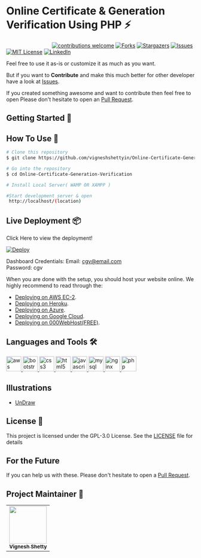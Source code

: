 # Online Certificate & Generation Verification Using PHP ⚡️ 
&nbsp;&nbsp;&nbsp;&nbsp;&nbsp;&nbsp;&nbsp;&nbsp;&nbsp;&nbsp;&nbsp;&nbsp;&nbsp;&nbsp;&nbsp;&nbsp;&nbsp;&nbsp;&nbsp;&nbsp;&nbsp;&nbsp;&nbsp;&nbsp;&nbsp;&nbsp;&nbsp;&nbsp;&nbsp;&nbsp;
[![contributions welcome](https://img.shields.io/badge/contributions-welcome-brightgreen.svg?style=flat)](https://github.com/vigneshshettyin/Online-Certificate-Generation-Verification/issues)
[![Forks](https://img.shields.io/github/forks/vigneshshettyin/Online-Certificate-Generation-Verification.svg?logo=github)](https://github.com/vigneshshettyin/Online-Certificate-Generation-Verification/network/members)
[![Stargazers](https://img.shields.io/github/stars/vigneshshettyin/Online-Certificate-Generation-Verification.svg?logo=github)](https://github.com/vigneshshettyin/Online-Certificate-Generation-Verification/stargazers)
[![Issues](https://img.shields.io/github/issues/vigneshshettyin/Online-Certificate-Generation-Verification.svg?logo=github)](https://github.com/vigneshshettyin/Online-Certificate-Generation-Verification/issues)
[![MIT License](https://img.shields.io/github/license/vigneshshettyin/Online-Certificate-Generation-Verification.svg?style=flat-square)](https://github.com/vigneshshettyin/Online-Certificate-Generation-Verification/blob/master/LICENSE)
[![LinkedIn](https://img.shields.io/badge/-LinkedIn-black.svg?style=flat-square&logo=linkedin&colorB=555)](https://www.linkedin.com/in/vigneshshettyin/)

Feel free to use it as-is or customize it as much as you want.

But if you want to **Contribute** and make this much better for other developer have a look at [Issues](https://github.com/vigneshshettyin/Online-Certificate-Generation-Verification/issues).


If you created something awesome and want to contribute then feel free to open Please don't hesitate to open an [Pull Request](https://github.com/vigneshshettyin/Online-Certificate-Generation-Verification/pulls).


## Getting Started 🚀

## How To Use 🔧

```bash
# Clone this repository
$ git clone https://github.com/vigneshshettyin/Online-Certificate-Generation-Verification.git

# Go into the repository
$ cd Online-Certificate-Generation-Verification

# Install Local Server( WAMP OR XAMPP )

#Start development server & open 
 http://localhost/(location)
```
## Live Deployment 📦 

 Click Here to view the deployment!
 
 [![Deploy](https://img.icons8.com/color/48/000000/launched-rocket--v2.png)](http://cgv.42web.io/)
 
 Dashboard Credentials: Email: cgv@email.com<br>Password: cgv
 
When you are done with the setup, you should host your website online.
We highly recommend to read through the:<br>
- [Deploying on AWS EC-2](https://medium.com/@maskaravivek/web-hosting-using-php-and-mysql-on-aws-95bd5df0bd75).<br>
- [Deploying on Heroku](https://scotch.io/@phalconVee/deploying-a-php-and-mysql-web-app-with-heroku).<br>
- [Deploying on Azure](https://www.apachefriends.org/docs/hosting-xampp-on-azure.html).<br>
- [Deploying on Google Cloud](https://medium.com/@kerion7/creating-a-simple-php-application-on-google-app-engine-c75ce5150c30).<br>
- [Deploying on 000WebHost(FREE)](https://in.000webhost.com/features).<br>


## Languages and Tools 🛠️

<p align="left"> <a href="https://aws.amazon.com" target="_blank"> <img src="https://devicons.github.io/devicon/devicon.git/icons/amazonwebservices/amazonwebservices-original-wordmark.svg" alt="aws" width="40" height="40"/> </a> <a href="https://getbootstrap.com" target="_blank"> <img src="https://devicons.github.io/devicon/devicon.git/icons/bootstrap/bootstrap-plain.svg" alt="bootstrap" width="40" height="40"/> </a> <a href="https://www.w3schools.com/css/" target="_blank"> <img src="https://devicons.github.io/devicon/devicon.git/icons/css3/css3-original-wordmark.svg" alt="css3" width="40" height="40"/> </a> <a href="https://www.w3.org/html/" target="_blank"> <img src="https://devicons.github.io/devicon/devicon.git/icons/html5/html5-original-wordmark.svg" alt="html5" width="40" height="40"/> </a> <a href="https://developer.mozilla.org/en-US/docs/Web/JavaScript" target="_blank"> <img src="https://devicons.github.io/devicon/devicon.git/icons/javascript/javascript-original.svg" alt="javascript" width="40" height="40"/> </a> <a href="https://www.mysql.com/" target="_blank"> <img src="https://devicons.github.io/devicon/devicon.git/icons/mysql/mysql-original-wordmark.svg" alt="mysql" width="40" height="40"/> </a> <a href="https://www.nginx.com" target="_blank"> <img src="https://devicons.github.io/devicon/devicon.git/icons/nginx/nginx-original.svg" alt="nginx" width="40" height="40"/> </a> <a href="https://www.php.net" target="_blank"> <img src="https://devicons.github.io/devicon/devicon.git/icons/php/php-original.svg" alt="php" width="40" height="40"/> </a> </p>

## Illustrations
- [UnDraw](https://undraw.co/illustrations)

## License 📄

This project is licensed under the GPL-3.0 License. See the [LICENSE](./LICENSE) file for details



## For the Future 
If you can help us with these. Please don't hesitate to open a [Pull Request](https://github.com/vigneshshettyin/Online-Certificate-Generation-Verification/pulls).

## Project Maintainer 🚧

<table>
  <tr>
    <td align="center"><a href="http://vigneshshetty.in"><img src="https://avatars3.githubusercontent.com/u/61915786?s=460&u=75ed488de9581ae3cfe3aa6515e404314308dfbe&v=4" width="100px;" alt=""/><br /><sub><b>Vignesh Shetty</b></sub></a></td>
  </tr>
</table>


